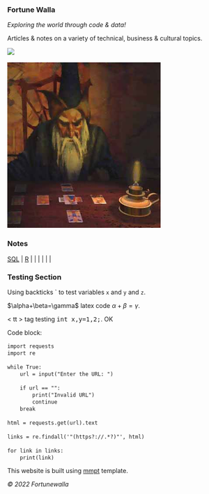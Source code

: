 ### Fortune Walla

_Exploring the world through code & data!_

Articles & notes on a variety of technical, business & cultural topics. 

![]("fwindexlogo.jpg")

<img src="fwindexlogo.jpg"/>

### Notes

[SQL](sql.md) | [R](r.md) | []() | []() | []() | []() | []() | []() 

### Testing Section

Using backticks \` to test variables `x` and `y` and `z`.

\$\alpha+\beta=\gamma\$ latex code $\alpha+\beta=\gamma$.

< tt > tag testing <tt>int x,y=1,2;</tt>. OK 


Code block:
```
import requests
import re
 
while True:
    url = input("Enter the URL: ")
 
    if url == "":
        print("Invalid URL")
        continue
    break
 
html = requests.get(url).text
 
links = re.findall('"(https?://.*?)"', html)
 
for link in links:
    print(link)
```

This website is built using [mmpt](https://github.com/fortunewalla/mmpt/) template.

_© 2022 Fortunewalla_
